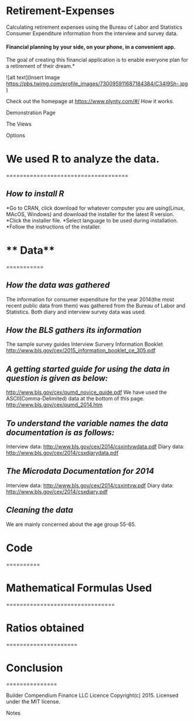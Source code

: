 # Retirement-Expenses
Calculating retirement expenses using the Bureau of Labor and Statistics Consumer Expenditure information from the interview and survey data.

#### Financial planning by your side, on your phone, in a convenient app.
The goal of creating this financial application is to enable everyone plan for a retirement of their dream.*

![alt text](Insert Image https://pbs.twimg.com/profile_images/730095911687184384/C34I9Sh-.jpg )


[logo]: https://www.google.com/search?q=plynty&espv=2&biw=1920&bih=964&tbm=isch&imgil=9167o9lhpBQwiM%253A%253B402upgbBUCcaDM%253Bhttps%25253A%25252F%25252Ftwitter.com%25252Fplynty&source=iu&pf=m&fir=9167o9lhpBQwiM%253A%252C402upgbBUCcaDM%252C_&usg=__X3RuWrIarZNu3C9HexsTZmNqcSw%3D&dpr=1&ved=0ahUKEwi5s9nxwJjNAhXIJB4KHTnHCtIQyjcIMg&ei=tBlYV7mJDsjJeLmOq5AN#imgrc=9167o9lhpBQwiM%3A

Check out the homepage at https://www.plynty.com/#/
How it works.

Demonstration Page

The Views

Options
 
# **We used R to analyze the data.**
====================================

## *How to install R*

*Go to CRAN, click download for whatever computer you are using(Linux, MAcOS, Windows) and download the installer for the latest R version.
*Click the installer file.
*Select language to be used during installation.
*Follow the instructions of the installer.

# ** Data**
===========
## *How the data was gathered*
The information for consumer expenditure for the year 2014(the most recent public data from them) was gathered from the Bureau of Labor and Statistics. Both diary and interview survey data was used.

## *How the BLS gathers its information*
The sample survey guides 
Interview Survery Information Booklet http://www.bls.gov/cex/2015_information_booklet_ce_305.pdf

## *A getting started guide for using the data in question is given as below:*
http://www.bls.gov/cex/pumd_novice_guide.pdf
We have used the ASCII(Comma-Delimited) data at the bottom of this page.
http://www.bls.gov/cex/pumd_2014.htm

## *To understand the variable names the data documentation is as follows:*
Interview data: http://www.bls.gov/cex/2014/csxintvwdata.pdf
Diary data: http://www.bls.gov/cex/2014/csxdiarydata.pdf

## *The Microdata Documentation for 2014*
Interview data: http://www.bls.gov/cex/2014/csxintvw.pdf
Diary data: http://www.bls.gov/cex/2014/csxdiary.pdf

## *Cleaning the data*
We are mainly concerned about the age group 55-65.

# **Code**
==========

# **Mathematical Formulas Used**
================================

# **Ratios obtained**
=====================

# **Conclusion**
===============






Builder
Compendium Finance LLC
Licence
Copyright(c) 2015. Licensed under the MIT license.

Notes

  
